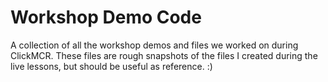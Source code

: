 # Workshop Demo Code

A collection of all the workshop demos and files we worked on during ClickMCR. These files are rough snapshots of the files I created during the live lessons, but should be useful as reference. :)
